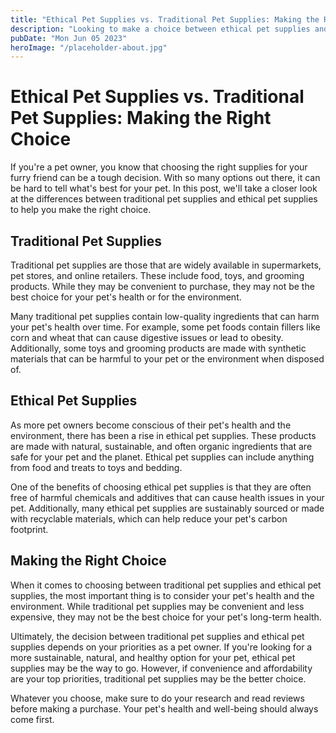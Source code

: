 ```yaml
---
title: "Ethical Pet Supplies vs. Traditional Pet Supplies: Making the Right Choice"
description: "Looking to make a choice between ethical pet supplies and traditional pet supplies? Our guide can help you make the right decision to keep your furry friend happy and healthy."
pubDate: "Mon Jun 05 2023"
heroImage: "/placeholder-about.jpg"
---
```


# Ethical Pet Supplies vs. Traditional Pet Supplies: Making the Right Choice

If you&#39;re a pet owner, you know that choosing the right supplies for your furry friend can be a tough decision. With so many options out there, it can be hard to tell what&#39;s best for your pet. In this post, we&#39;ll take a closer look at the differences between traditional pet supplies and ethical pet supplies to help you make the right choice.

## Traditional Pet Supplies

Traditional pet supplies are those that are widely available in supermarkets, pet stores, and online retailers. These include food, toys, and grooming products. While they may be convenient to purchase, they may not be the best choice for your pet&#39;s health or for the environment.

Many traditional pet supplies contain low-quality ingredients that can harm your pet&#39;s health over time. For example, some pet foods contain fillers like corn and wheat that can cause digestive issues or lead to obesity. Additionally, some toys and grooming products are made with synthetic materials that can be harmful to your pet or the environment when disposed of.

## Ethical Pet Supplies

As more pet owners become conscious of their pet&#39;s health and the environment, there has been a rise in ethical pet supplies. These products are made with natural, sustainable, and often organic ingredients that are safe for your pet and the planet. Ethical pet supplies can include anything from food and treats to toys and bedding.

One of the benefits of choosing ethical pet supplies is that they are often free of harmful chemicals and additives that can cause health issues in your pet. Additionally, many ethical pet supplies are sustainably sourced or made with recyclable materials, which can help reduce your pet&#39;s carbon footprint.

## Making the Right Choice

When it comes to choosing between traditional pet supplies and ethical pet supplies, the most important thing is to consider your pet&#39;s health and the environment. While traditional pet supplies may be convenient and less expensive, they may not be the best choice for your pet&#39;s long-term health.

Ultimately, the decision between traditional pet supplies and ethical pet supplies depends on your priorities as a pet owner. If you&#39;re looking for a more sustainable, natural, and healthy option for your pet, ethical pet supplies may be the way to go. However, if convenience and affordability are your top priorities, traditional pet supplies may be the better choice.

Whatever you choose, make sure to do your research and read reviews before making a purchase. Your pet&#39;s health and well-being should always come first.